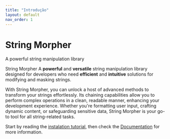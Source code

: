 ```yaml
---
title: "Introdução"
layout: default
nav_order: 1
---
```


# String Morpher

A powerful string manipulation library

String Morpher A **powerful** and **versatile** string manipulation library designed for developers who need **efficient** and **intuitive** solutions for modifying and masking strings. 

With String Morpher, you can unlock a host of advanced methods to transform your strings effortlessly. Its chaining capabilities allow you to perform complex operations in a clean, readable manner, enhancing your development experience. Whether you're formatting user input, crafting dynamic content, or safeguarding sensitive data, String Morpher is your go-to tool for all string-related tasks.

Start by reading the [instalation tutorial](./installation/), then check the
[Documentation](./methods-docs/) for more information.
